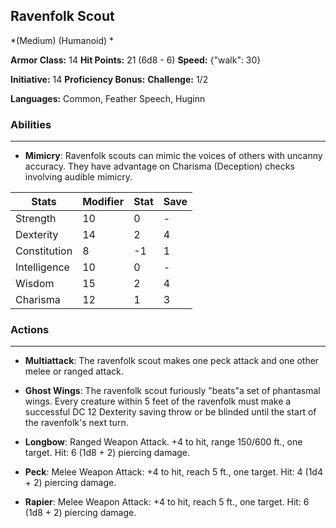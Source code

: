 ## Ravenfolk Scout
*(Medium) (Humanoid) *

**Armor Class:** 14
**Hit Points:** 21 (6d8 - 6)
**Speed:** {"walk": 30}

**Initiative:** 14
**Proficiency Bonus:**
**Challenge:** 1/2

**Languages:** Common, Feather Speech, Huginn

### Abilities
 --- 
- **Mimicry**: Ravenfolk scouts can mimic the voices of others with uncanny accuracy. They have advantage on Charisma (Deception) checks involving audible mimicry.



| Stats | Modifier | Stat | Save
| ---- | ---- | ---- | ---- |
| Strength | 10 | 0 | - |
| Dexterity | 14 | 2 | 4 |
| Constitution | 8 | -1 | 1 |
| Intelligence | 10 | 0 | - |
| Wisdom | 15 | 2 | 4 |
| Charisma | 12 | 1 | 3 |

### Actions
 --- 
- **Multiattack**: The ravenfolk scout makes one peck attack and one other melee or ranged attack.

- **Ghost Wings**: The ravenfolk scout furiously "beats"a set of phantasmal wings. Every creature within 5 feet of the ravenfolk must make a successful DC 12 Dexterity saving throw or be blinded until the start of the ravenfolk's next turn.

- **Longbow**: Ranged Weapon Attack. +4 to hit, range 150/600 ft., one target. Hit: 6 (1d8 + 2) piercing damage.

- **Peck**: Melee Weapon Attack: +4 to hit, reach 5 ft., one target. Hit: 4 (1d4 + 2) piercing damage.

- **Rapier**: Melee Weapon Attack: +4 to hit, reach 5 ft., one target. Hit: 6 (1d8 + 2) piercing damage.

